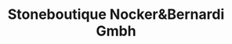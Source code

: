 ---
title: "Stoneboutique Nocker&Bernardi Gmbh"
url: /zirl/stoneboutique-nockerundbernardi-gmbh/
shop: Fliesen
---